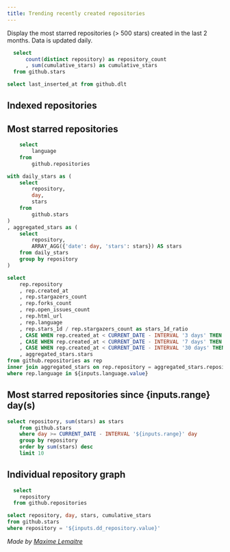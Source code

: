 ```yaml
---
title: Trending recently created repositories
---
```


Display the most starred repositories (> 500 stars) created in the last 2 months.
Data is updated daily.

```sql metrics
  select
      count(distinct repository) as repository_count
      , sum(cumulative_stars) as cumulative_stars
  from github.stars
```

```sql last_refresh_at
select last_inserted_at from github.dlt
```

## Indexed repositories

<BigValue
    title='Total Repositories'
    data={metrics}
    value='repository_count'
/>

<BigValue
    title='Total Stars'
    data={metrics}
    value='cumulative_stars'
    fmt='#,##0.00,"k"'
/>

<BigValue
  title='Data last updated on'
  data={last_refresh_at}
  value=last_inserted_at
/>

## Most starred repositories

```sql languages
    select
        language
    from
        github.repositories
```

```sql repositories
with daily_stars as (
    select
        repository,
        day,
        stars
    from
        github.stars
)
, aggregated_stars as (
    select
        repository,
        ARRAY_AGG({'date': day, 'stars': stars}) AS stars
    from daily_stars
    group by repository
)

select
    rep.repository
    , rep.created_at
    , rep.stargazers_count
    , rep.forks_count
    , rep.open_issues_count
    , rep.html_url
    , rep.language
    , rep.stars_1d / rep.stargazers_count as stars_1d_ratio
    , CASE WHEN rep.created_at < CURRENT_DATE - INTERVAL '3 days' THEN rep.stars_3d / rep.stargazers_count ELSE null END as stars_3d_ratio
    , CASE WHEN rep.created_at < CURRENT_DATE - INTERVAL '7 days' THEN rep.stars_7d / rep.stargazers_count ELSE null END as stars_7d_ratio
    , CASE WHEN rep.created_at < CURRENT_DATE - INTERVAL '30 days' THEN rep.stars_30d / rep.stargazers_count ELSE null END as stars_30d_ratio
    , aggregated_stars.stars
from github.repositories as rep
inner join aggregated_stars on rep.repository = aggregated_stars.repository
where rep.language in ${inputs.language.value}
```


<Dropdown
    title="Filter by language"
    data={languages}
    name=language
    label=language
    value=language
    multiple=true
    selectAllByDefault=true
/>

<DataTable data={repositories} search=true sort="stargazers_count desc" rows=20 emptyMessage="No repositories found">
    <Column id=html_url contentType=link linkLabel=repository openInNewTab=true />
    <Column id=language />
    <Column id=created_at title="Created" />
    <Column id=stargazers_count title="Stars" />
    <Column id=stars title="Trend" contentType=sparkline sparkX=date sparkY=stars />
    <Column id=stars_1d_ratio fmt=pct1 title="Growth 1D" contentType=colorscale colorScale=positive/>
    <Column id=stars_3d_ratio fmt=pct1 title="Growth 2D" contentType=colorscale colorScale=positive/>
    <Column id=stars_7d_ratio fmt=pct1 title="Growth 7D" contentType=colorscale colorScale=positive/>
    <Column id=stars_30d_ratio fmt=pct1 title="Growth 30D" contentType=colorscale colorScale=positive/>
</DataTable>


## Most starred repositories since {inputs.range} day(s)

```sql most_starred_list
select repository, sum(stars) as stars
    from github.stars
    where day >= CURRENT_DATE - INTERVAL '${inputs.range}' day
    group by repository
    order by sum(stars) desc
    limit 10
```

<ButtonGroup
    name=range >
    <ButtonGroupItem valueLabel="Last day" value="1" />
    <ButtonGroupItem valueLabel="Last Week" value="7" default />
    <ButtonGroupItem valueLabel="Last Month" value="30" />
</ButtonGroup>

<BarChart
    data={most_starred_list}
    x=repository
    y=stars
    swapXY=true
/>

## Individual repository graph

```sql repositories_list
  select
    repository
  from github.repositories
```

```sql most_starred
select repository, day, stars, cumulative_stars
from github.stars
where repository = '${inputs.dd_repository.value}'
```

<Dropdown
    title="Select a Repository"
    data={repositories_list}
    name=dd_repository
    label=repository
    value=repository
/>

<LineChart
    data={most_starred}
    x=day
    y2=stars
    y2AxisTitle="Daily stars"
    series=repository
    y=cumulative_stars
    yAxisTitle="Cumulative stars"
    y2SeriesType=bar
/>


*Made by [Maxime Lemaitre](https://www.linkedin.com/in/maxime-lemaitre-data/)*
